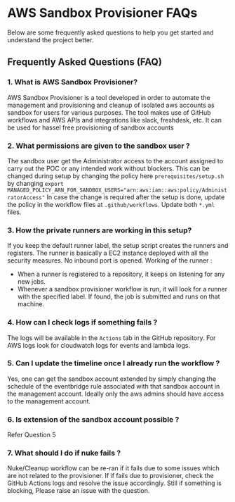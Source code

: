 # AWS Sandbox Provisioner FAQs

Below are some frequently asked questions to help you get started and understand the project better.

## Frequently Asked Questions (FAQ)

### 1. What is AWS Sandbox Provisioner?

AWS Sandbox Provisioner is a tool developed in order to automate the management and provisioning and cleanup of isolated aws accounts as sandbox for users for various purposes. The tool makes use of GitHub workflows and AWS APIs and integrations like slack, freshdesk, etc.
It can be used for hassel free provisioning of sandbox accounts

### 2. What permissions are given to the sandbox user ?

The sandbox user get the Administrator access to the account assigned to carry out the POC or any intended work without blockers.
This can be changed during setup by changing the policy here `prerequisites/setup.sh` by changing `export MANAGED_POLICY_ARN_FOR_SANDBOX_USERS="arn:aws:iam::aws:policy/AdministratorAccess"`
In case the change is required after the setup is done, update the policy in the workflow files at `.github/workflows`. Update both `*.yml` files.



### 3. How the private runners are working in this setup?
If you keep the default runner label, the setup script creates the runners and registers.
The runner is basically a EC2 instance deployed with all the security measures. No inbound port is opened.
Working of the runner :
- When a runner is registered to a repository, it keeps on listening for any new jobs.
- Whenever a sandbox provisioner workflow is run, it will look for a runner with the specified label. If found, the job is submitted and runs on that machine.


### 4. How can I check logs if something fails ?
The logs will be available in the `Actions` tab in the GitHub repository.
For AWS logs look for cloudwatch logs for events and lambda logs.



### 5. Can I update the timeline once I already run the workflow ?
Yes, one can get the sandbox account extended by simply changing the schedule of the eventbridge rule associated with that sandbox account in the management account.
Ideally only the aws admins should have access to the management account.

### 6. Is extension of the sandbox account possible ?
Refer Question 5

### 7. What should I do if nuke fails ?
Nuke/Cleanup workflow can be re-ran if it fails due to some issues which are not related to the provisioner. If if fails due to provisioner, check the GitHub Actions logs and resolve the issue accordingly. Still if something is blocking, Please raise an issue with the question.

